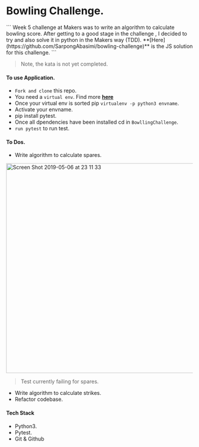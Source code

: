 <h1 align='centre'>
Bowling Challenge.
</h1>
```
 Week 5 challenge at Makers was to write an algorithm
 to calculate bowling score. After getting to a good stage 
 in the challenge , I decided to try and also solve it in python
 in the Makers way (TDD). **[Here](https://github.com/SarpongAbasimi/bowling-challenge)** is the JS solution for this challenge.
 ```

> Note, the kata is not yet completed.

<h4 align='centre'>
To use Application.
</h4>

- ``Fork and clone`` this repo.
- You need a ``virtual env``. Find more **[here](https://docs.python-guide.org/dev/virtualenvs/)**
- Once your virtual env is sorted pip ``virtualenv -p python3 envname``.
- Activate your envname.
- pip install pytest.
- Once all dpendencies have been installed cd in ``BowllingChallenge``.
- ``run pytest`` to run test.

<h4 align='centre'>
To Dos.
</h4>

- Write algorithm to calculate spares.

<img width="567" alt="Screen Shot 2019-05-06 at 23 11 33" src="https://user-images.githubusercontent.com/37377831/57258467-683e7c00-7054-11e9-9606-28bec7d11391.png">

> Test currently failing for spares.

- Write algorithm to calculate strikes.
- Refactor codebase.

<h4 align='centre'>
Tech Stack
</h4>

- Python3.
- Pytest.
- Git & Github

